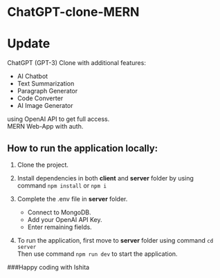 # ChatGPT-clone-MERN

# Update

ChatGPT (GPT-3) Clone with additional features:

- AI Chatbot
- Text Summarization
- Paragraph Generator
- Code Converter
- AI Image Generator

using OpenAI API to get full access.
<br>
MERN Web-App with auth.

## How to run the application locally:

1. Clone the project.

1. Install dependencies in both **client** and **server** folder by using <br> command `npm install` or `npm i`

1. Complete the .env file in **server** folder.

   - Connect to MongoDB.
   - Add your OpenAI API Key.
   - Enter remaining fields.

1. To run the application, first move to **server** folder using command `cd server` <br> Then use command `npm run dev` to start the application.

###Happy coding with Ishita
